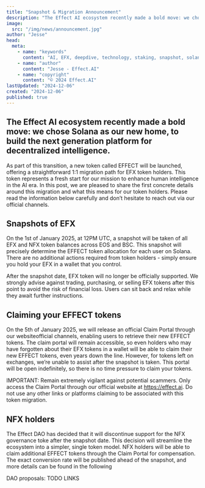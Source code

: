 ```yaml
---
title: "Snapshot & Migration Announcement"
description: "The Effect AI ecosystem recently made a bold move: we chose Solana as our new home, to build the next generation platform for decentralized intelligence. As part of this transition, a new token called EFFECT will be launched, offering a straightforward 1:1 migration path for EFX token holders. This token represents a fresh start for our mission to enhance human intelligence in the AI era. In this post, we are pleased to share the first concrete details around this migration and what this means for our token holders."
image:
  src: "/img/news/announcement.jpg"
author: "Jesse"
head:
  meta:
    - name: "keywords"
      content: "AI, EFX, deepdive, technology, staking, snapshot, solana"
    - name: "author"
      content: "Jesse - Effect.AI"
    - name: "copyright"
      content: "© 2024 Effect.AI"
lastUpdated: "2024-12-06"
created: "2024-12-06"
published: true
---
```


## The Effect AI ecosystem recently made a bold move: we chose Solana as our new home, to build the next generation platform for decentralized intelligence.

As part of this transition, a new token called EFFECT will be launched, offering a straightforward 1:1 migration path for EFX token holders. This token represents a fresh start for our mission to enhance human intelligence in the AI era. In this post, we are pleased to share the first concrete details around this migration and what this means for our token holders. Please read the information below carefully and don’t hesitate to reach out via our official channels.

## Snapshots of EFX
On the 1st of January 2025, at 12PM UTC, a snapshot will be taken of all EFX and NFX token balances across EOS and BSC. This snapshot will precisely determine the EFFECT token allocation for each user on Solana. There are no additional actions required from token holders - simply ensure you hold your EFX in a wallet that you control.

After the snapshot date, EFX token will no longer be officially supported. We strongly advise against trading, purchasing, or selling EFX tokens after this point  to avoid the risk of financial loss. Users can sit back and relax while they await further instructions. 

## Claiming your EFFECT tokens
On the 5th of January 2025, we will release an official Claim Portal through our websiteofficial channels, enabling users to retrieve their new EFFECT tokens. The claim portal will remain accessible, so even holders who may have forgotten about their EFX tokens in a wallet will be able to claim their new EFFECT tokens, even years down the line. However, for tokens left on exchanges, we’re unable to assist after the snapshot is taken. This portal will be open indefinitely, so there is no time pressure to claim your tokens.
 
IMPORTANT: Remain extremely vigilant against potential scammers. Only access the Claim Portal through our official website at https://effect.ai. Do not use any other links or platforms claiming to be associated with this token migration.

## NFX holders
The Effect DAO has decided that it will discontinue support for the NFX governance toke after the snapshot date. This decision will streamline the ecosystem into a simpler, single token model. NFX holders will be able to claim additional EFFECT tokens through the Claim Portal for compensation. The exact conversion rate will be published ahead of the snapshot, and more details can be found in the following 

DAO proposals: TODO LINKS

